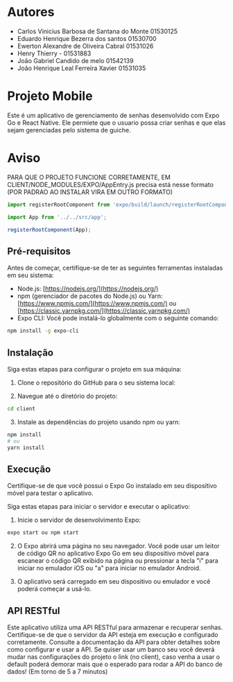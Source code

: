 # Autores

- Carlos Vinicius Barbosa de Santana do Monte 01530125
- Eduardo Henrique Bezerra dos santos 01530700
- Ewerton Alexandre de Oliveira Cabral  01531026
- Henry Thierry - 01531883
- João Gabriel Candido de melo 01542139
- João Henrique Leal Ferreira Xavier  01531035

# Projeto Mobile

Este é um aplicativo de gerenciamento de senhas desenvolvido com Expo Go e React Native. Ele permiete que o usuario possa criar senhas e que elas sejam gerenciadas pelo sistema de guiche.

# Aviso

PARA QUE O PROJETO FUNCIONE CORRETAMENTE, EM CLIENT/NODE_MODULES/EXPO/AppEntry.js precisa está nesse formato (POR PADRAO AO INSTALAR VIRA EM OUTRO FORMATO)

```js
import registerRootComponent from 'expo/build/launch/registerRootComponent';

import App from '../../src/app';

registerRootComponent(App);
```

## Pré-requisitos

Antes de começar, certifique-se de ter as seguintes ferramentas instaladas em seu sistema:

- Node.js: [https://nodejs.org/](https://nodejs.org/)
- npm (gerenciador de pacotes do Node.js) ou Yarn: [https://www.npmjs.com/](https://www.npmjs.com/) ou [https://classic.yarnpkg.com/](https://classic.yarnpkg.com/)
- Expo CLI: Você pode instalá-lo globalmente com o seguinte comando:

```bash
npm install -g expo-cli
```

## Instalação

Siga estas etapas para configurar o projeto em sua máquina:

1. Clone o repositório do GitHub para o seu sistema local:

2. Navegue até o diretório do projeto:

```bash
cd client
```

3. Instale as dependências do projeto usando npm ou yarn:

```bash
npm install
# ou
yarn install
```

## Execução

Certifique-se de que você possui o Expo Go instalado em seu dispositivo móvel para testar o aplicativo.

Siga estas etapas para iniciar o servidor e executar o aplicativo:

1. Inicie o servidor de desenvolvimento Expo:

```bash
expo start ou npm start
```

2. O Expo abrirá uma página no seu navegador. Você pode usar um leitor de código QR no aplicativo Expo Go em seu dispositivo móvel para escanear o código QR exibido na página ou pressionar a tecla "i" para iniciar no emulador iOS ou "a" para iniciar no emulador Android.

3. O aplicativo será carregado em seu dispositivo ou emulador e você poderá começar a usá-lo.

## API RESTful

Este aplicativo utiliza uma API RESTful para armazenar e recuperar senhas. Certifique-se de que o servidor da API esteja em execução e configurado corretamente. Consulte a documentação da API para obter detalhes sobre como configurar e usar a API. Se quiser usar um banco seu você deverá mudar nas configurações do projeto o link (no client), caso venha a usar o default poderá demorar mais que o esperado para rodar a API do banco de dados! (Em torno de 5 a 7 minutos)
